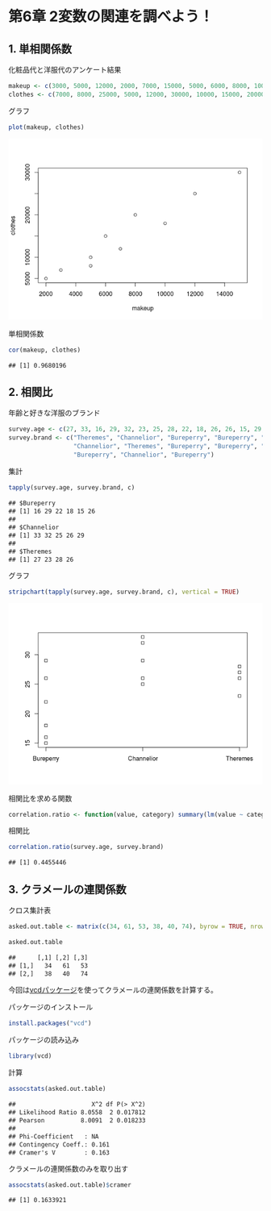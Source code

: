 # 第6章 2変数の関連を調べよう！

## 1. 単相関係数

化粧品代と洋服代のアンケート結果

``` r
makeup <- c(3000, 5000, 12000, 2000, 7000, 15000, 5000, 6000, 8000, 10000)
clothes <- c(7000, 8000, 25000, 5000, 12000, 30000, 10000, 15000, 20000, 18000)
```

グラフ

``` r
plot(makeup, clothes)
```

![](ch06_files/figure-markdown_github/unnamed-chunk-2-1.png)

単相関係数

``` r
cor(makeup, clothes)
```

    ## [1] 0.9680196

## 2. 相関比

年齢と好きな洋服のブランド

``` r
survey.age <- c(27, 33, 16, 29, 32, 23, 25, 28, 22, 18, 26, 26, 15, 29, 26)
survey.brand <- c("Theremes", "Channelior", "Bureperry", "Bureperry", "Channelior", "Theremes",
                  "Channelior", "Theremes", "Bureperry", "Bureperry", "Channelior", "Theremes",
                  "Bureperry", "Channelior", "Bureperry")
```

集計

``` r
tapply(survey.age, survey.brand, c)
```

    ## $Bureperry
    ## [1] 16 29 22 18 15 26
    ## 
    ## $Channelior
    ## [1] 33 32 25 26 29
    ## 
    ## $Theremes
    ## [1] 27 23 28 26

グラフ

``` r
stripchart(tapply(survey.age, survey.brand, c), vertical = TRUE)
```

![](ch06_files/figure-markdown_github/unnamed-chunk-6-1.png)

相関比を求める関数

``` r
correlation.ratio <- function(value, category) summary(lm(value ~ category))$r.squared
```

相関比

``` r
correlation.ratio(survey.age, survey.brand)
```

    ## [1] 0.4455446

## 3. クラメールの連関係数

クロス集計表

``` r
asked.out.table <- matrix(c(34, 61, 53, 38, 40, 74), byrow = TRUE, nrow = 2)
```

``` r
asked.out.table
```

    ##      [,1] [,2] [,3]
    ## [1,]   34   61   53
    ## [2,]   38   40   74

今回は[vcdパッケージ](https://cran.r-project.org/web/packages/vcd/index.html)を使ってクラメールの連関係数を計算する。

パッケージのインストール

``` r
install.packages("vcd")
```

パッケージの読み込み

``` r
library(vcd)
```

計算

``` r
assocstats(asked.out.table)
```

    ##                     X^2 df P(> X^2)
    ## Likelihood Ratio 8.0558  2 0.017812
    ## Pearson          8.0091  2 0.018233
    ## 
    ## Phi-Coefficient   : NA 
    ## Contingency Coeff.: 0.161 
    ## Cramer's V        : 0.163

クラメールの連関係数のみを取り出す

``` r
assocstats(asked.out.table)$cramer
```

    ## [1] 0.1633921
